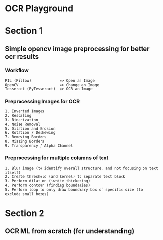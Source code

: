 # OCR Playground

# Section 1

## Simple opencv image preprocessing for better ocr results

### Workflow
```
PIL (Pillow)             => Open an Image
OpenCV                   => Change an Image
Tesseract (PyTesseract)  => OCR an Image
```

### Preprocessing Images for OCR
```
1. Inverted Images
2. Rescaling
3. Binarization
4. Noise Removal
5. Dilation and Erosion
6. Rotation / Deskewing 
7. Removing Borders
8. Missing Borders
9. Transparency / Alpha Channel
```

### Preprocessing for multiple columns of text
```
1. Blur image (to identify overall structure, and not focusing on text itself) 
2. Create threshold (and kernel) to separate text block 
3. Perform dilation (~white thickening)
4. Perform contour (finding boundaries)  
5. Perform loop to only draw boundrary box of specific size (to exclude small boxes)
```

# Section 2

## OCR ML from scratch (for understanding)

###
